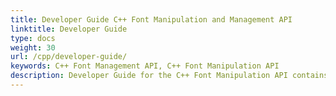 ```yaml
---
title: Developer Guide C++ Font Manipulation and Management API
linktitle: Developer Guide
type: docs
weight: 30
url: /cpp/developer-guide/
keywords: C++ Font Management API, C++ Font Manipulation API
description: Developer Guide for the C++ Font Manipulation API contains topics to assist developers working with TrueType and OpenType Fonts, Type1 Fonts, and CFF Fonts.
---
```



